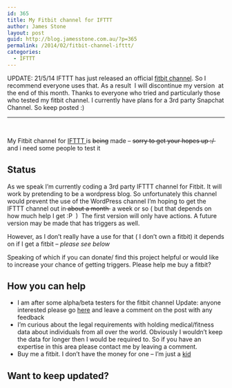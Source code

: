 ```yaml
---
id: 365
title: My Fitbit channel for IFTTT
author: James Stone
layout: post
guid: http://blog.jamesstone.com.au/?p=365
permalink: /2014/02/fitbit-channel-ifttt/
categories:
  - IFTTT
---
```

UPDATE: 21/5/14 IFTTT has just released an official [fitbit channel][1]. So I recommend everyone uses that. As a result &nbsp;I will discontinue my version &nbsp;at the end of this month. Thanks to everyone who tried and particularly those who tested my fitbit channel. I currently have plans for a 3rd party Snapchat Channel. So keep posted :)



* * *

&nbsp;

My Fitbit channel for [IFTTT&nbsp;][2]is <del>being</del> made &#8211; <del>sorry to get your hopes up :/&nbsp;</del> and i need some people to test it

## Status

As we speak&nbsp;I&#8217;m currently coding a 3rd party IFTTT channel for Fitbit. It will work by pretending to be a wordpress blog. So unfortunately this channel would prevent the use of the WordPress channel I&#8217;m hoping to get the IFTTT channel out in<del>&nbsp;about a month&nbsp;</del> a week or so ( but that depends on how much help I get :P &nbsp;)&nbsp;&nbsp;The first version will only have actions. A future version may be made that has triggers as well.

However, as I don&#8217;t really have a use for that ( I don&#8217;t own a fitbit) it depends on if I get a fitbit &#8211; *please see below*

Speaking of which if you can donate/ find this project helpful or would like to increase your chance of getting triggers. Please help me buy a fitbit?

## How you can help

  * I am after some alpha/beta testers for the fitbit channel Update: anyone interested please go [here][3]&nbsp;and leave a comment on the post with any feedback
  * I&#8217;m curious about the legal requirements with holding medical/fitness data about individuals from all over the world. Obviously I wouldn&#8217;t keep the data for longer then I would be required to. So if you have an expertise in this area please contact me by leaving a comment.
  * Buy me a fitbit. I don&#8217;t have the money for one &#8211; I&#8217;m just a [kid][4]  
    

## Want to keep updated?

 [1]: https://ifttt.com/fitbit
 [2]: http://blog.jamesstone.com.au/2013/11/ifttt/ "Why you should use IFTTT?"
 [3]: http://ifttt.jamesstone.com.au/fitbit
 [4]: http://blog.jamesstone.com.au/2013/11/im-blogging/ "Why I blog? aka Welcome"